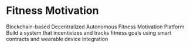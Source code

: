 # Fitness Motivation
Blockchain-based Decentralized Autonomous Fitness Motivation Platform Build a system that incentivizes and tracks fitness goals using smart contracts and wearable device integration

